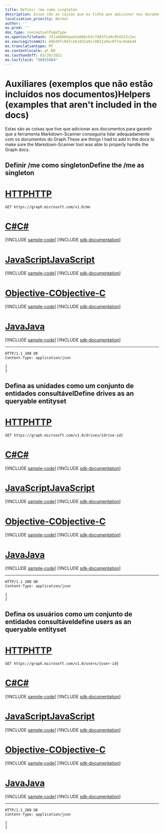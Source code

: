 ```yaml
---
title: Definir /me como singleton
description: Essas são as coisas que eu tinha que adicionar nos documentos para garantir que o Markdown-Scanner
localization_priority: Normal
author: ''
ms.prod: ''
doc_type: conceptualPageType
ms.openlocfilehash: 741a486bbaae5a666cb5c7d83f2a9c954523c2ec
ms.sourcegitcommit: 68b49fc847ceb1032a9cc9821a9ec0f7ac4abe44
ms.translationtype: MT
ms.contentlocale: pt-BR
ms.lasthandoff: 03/20/2021
ms.locfileid: "50955984"
---
```

# <a name="helpers-examples-that-arent-included-in-the-docs"></a><span data-ttu-id="51305-103">Auxiliares (exemplos que não estão incluídos nos documentos)</span><span class="sxs-lookup"><span data-stu-id="51305-103">Helpers (examples that aren't included in the docs)</span></span>

<span data-ttu-id="51305-104">Estas são as coisas que tive que adicionar aos documentos para garantir que a ferramenta Markdown-Scanner conseguiria lidar adequadamente com os documentos do Graph.</span><span class="sxs-lookup"><span data-stu-id="51305-104">These are things I had to add in the docs to make sure the Markdown-Scanner tool was able to properly handle the Graph docs.</span></span>


## <a name="define-the-me-as-singleton"></a><span data-ttu-id="51305-105">Definir /me como singleton</span><span class="sxs-lookup"><span data-stu-id="51305-105">Define the /me as singleton</span></span>


# <a name="http"></a>[<span data-ttu-id="51305-106">HTTP</span><span class="sxs-lookup"><span data-stu-id="51305-106">HTTP</span></span>](#tab/http)
<!-- {"blockType": "request", "name": "get_current_user" } -->
```msgraph-interactive
GET https://graph.microsoft.com/v1.0/me
```
# <a name="c"></a>[<span data-ttu-id="51305-107">C#</span><span class="sxs-lookup"><span data-stu-id="51305-107">C#</span></span>](#tab/csharp)
[!INCLUDE [sample-code](../includes/snippets/csharp/get-current-user-csharp-snippets.md)]
[!INCLUDE [sdk-documentation](../includes/snippets/snippets-sdk-documentation-link.md)]

# <a name="javascript"></a>[<span data-ttu-id="51305-108">JavaScript</span><span class="sxs-lookup"><span data-stu-id="51305-108">JavaScript</span></span>](#tab/javascript)
[!INCLUDE [sample-code](../includes/snippets/javascript/get-current-user-javascript-snippets.md)]
[!INCLUDE [sdk-documentation](../includes/snippets/snippets-sdk-documentation-link.md)]

# <a name="objective-c"></a>[<span data-ttu-id="51305-109">Objective-C</span><span class="sxs-lookup"><span data-stu-id="51305-109">Objective-C</span></span>](#tab/objc)
[!INCLUDE [sample-code](../includes/snippets/objc/get-current-user-objc-snippets.md)]
[!INCLUDE [sdk-documentation](../includes/snippets/snippets-sdk-documentation-link.md)]

# <a name="java"></a>[<span data-ttu-id="51305-110">Java</span><span class="sxs-lookup"><span data-stu-id="51305-110">Java</span></span>](#tab/java)
[!INCLUDE [sample-code](../includes/snippets/java/get-current-user-java-snippets.md)]
[!INCLUDE [sdk-documentation](../includes/snippets/snippets-sdk-documentation-link.md)]

---


<!-- {"blockType": "response", "@odata.type": "microsoft.graph.user", truncated: true } -->
```http
HTTP/1.1 200 OK
Content-Type: application/json

{
}
```


## <a name="define-drives-as-an-queryable-entityset"></a><span data-ttu-id="51305-111">Defina as unidades como um conjunto de entidades consultável</span><span class="sxs-lookup"><span data-stu-id="51305-111">Define drives as an queryable entityset</span></span>

# <a name="http"></a>[<span data-ttu-id="51305-112">HTTP</span><span class="sxs-lookup"><span data-stu-id="51305-112">HTTP</span></span>](#tab/http)
<!-- {"blockType": "request", "name": "get_drive_from_id" } -->
```msgraph-interactive
GET https://graph.microsoft.com/v1.0/drives/{drive-id}
```
# <a name="c"></a>[<span data-ttu-id="51305-113">C#</span><span class="sxs-lookup"><span data-stu-id="51305-113">C#</span></span>](#tab/csharp)
[!INCLUDE [sample-code](../includes/snippets/csharp/get-drive-from-id-csharp-snippets.md)]
[!INCLUDE [sdk-documentation](../includes/snippets/snippets-sdk-documentation-link.md)]

# <a name="javascript"></a>[<span data-ttu-id="51305-114">JavaScript</span><span class="sxs-lookup"><span data-stu-id="51305-114">JavaScript</span></span>](#tab/javascript)
[!INCLUDE [sample-code](../includes/snippets/javascript/get-drive-from-id-javascript-snippets.md)]
[!INCLUDE [sdk-documentation](../includes/snippets/snippets-sdk-documentation-link.md)]

# <a name="objective-c"></a>[<span data-ttu-id="51305-115">Objective-C</span><span class="sxs-lookup"><span data-stu-id="51305-115">Objective-C</span></span>](#tab/objc)
[!INCLUDE [sample-code](../includes/snippets/objc/get-drive-from-id-objc-snippets.md)]
[!INCLUDE [sdk-documentation](../includes/snippets/snippets-sdk-documentation-link.md)]

# <a name="java"></a>[<span data-ttu-id="51305-116">Java</span><span class="sxs-lookup"><span data-stu-id="51305-116">Java</span></span>](#tab/java)
[!INCLUDE [sample-code](../includes/snippets/java/get-drive-from-id-java-snippets.md)]
[!INCLUDE [sdk-documentation](../includes/snippets/snippets-sdk-documentation-link.md)]

---


<!-- {"blockType": "response", "@odata.type": "microsoft.graph.drive", truncated: true } -->
```http
HTTP/1.1 200 OK
Content-Type: application/json

{
}
```


## <a name="define-users-as-an-queryable-entityset"></a><span data-ttu-id="51305-117">Defina os usuários como um conjunto de entidades consultável</span><span class="sxs-lookup"><span data-stu-id="51305-117">define users as an queryable entityset</span></span>


# <a name="http"></a>[<span data-ttu-id="51305-118">HTTP</span><span class="sxs-lookup"><span data-stu-id="51305-118">HTTP</span></span>](#tab/http)
<!-- {"blockType": "request", "name": "get_users_1" } -->
```msgraph-interactive
GET https://graph.microsoft.com/v1.0/users/{user-id}
```
# <a name="c"></a>[<span data-ttu-id="51305-119">C#</span><span class="sxs-lookup"><span data-stu-id="51305-119">C#</span></span>](#tab/csharp)
[!INCLUDE [sample-code](../includes/snippets/csharp/get-users-1-csharp-snippets.md)]
[!INCLUDE [sdk-documentation](../includes/snippets/snippets-sdk-documentation-link.md)]

# <a name="javascript"></a>[<span data-ttu-id="51305-120">JavaScript</span><span class="sxs-lookup"><span data-stu-id="51305-120">JavaScript</span></span>](#tab/javascript)
[!INCLUDE [sample-code](../includes/snippets/javascript/get-users-1-javascript-snippets.md)]
[!INCLUDE [sdk-documentation](../includes/snippets/snippets-sdk-documentation-link.md)]

# <a name="objective-c"></a>[<span data-ttu-id="51305-121">Objective-C</span><span class="sxs-lookup"><span data-stu-id="51305-121">Objective-C</span></span>](#tab/objc)
[!INCLUDE [sample-code](../includes/snippets/objc/get-users-1-objc-snippets.md)]
[!INCLUDE [sdk-documentation](../includes/snippets/snippets-sdk-documentation-link.md)]

# <a name="java"></a>[<span data-ttu-id="51305-122">Java</span><span class="sxs-lookup"><span data-stu-id="51305-122">Java</span></span>](#tab/java)
[!INCLUDE [sample-code](../includes/snippets/java/get-users-1-java-snippets.md)]
[!INCLUDE [sdk-documentation](../includes/snippets/snippets-sdk-documentation-link.md)]

---


<!-- {"blockType": "response", "@odata.type": "microsoft.graph.user", truncated: true } -->
```http
HTTP/1.1 200 OK
Content-Type: application/json

{
}
```


<!-- uuid: 8fcb5dbc-d5aa-4681-8e31-b001d5168d73
2015-10-25 14:57:30 UTC -->
<!-- {
  "type": "#page.annotation",
  "description": "Missing Requests",
  "keywords": "",
  "section": "documentation",
  "tocPath": "",
  "suppressions": [
  ]
}-->
